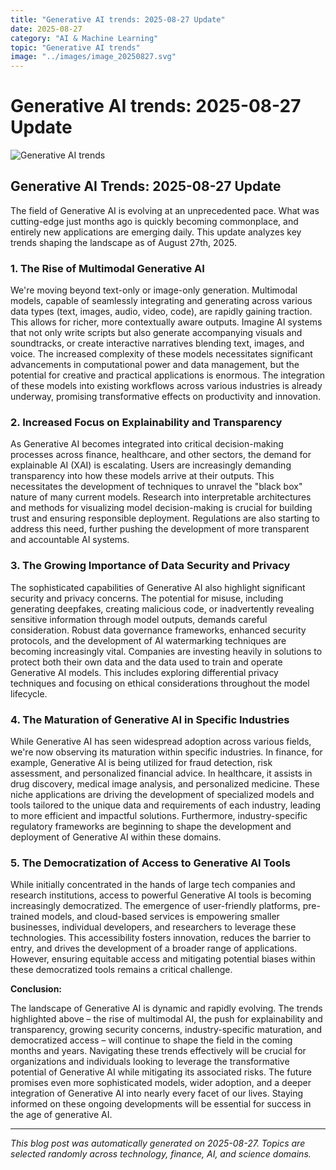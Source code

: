 ```yaml
---
title: "Generative AI trends: 2025-08-27 Update"
date: 2025-08-27
category: "AI & Machine Learning"
topic: "Generative AI trends"
image: "../images/image_20250827.svg"
---
```


# Generative AI trends: 2025-08-27 Update

![Generative AI trends](../images/image_20250827.svg)

## Generative AI Trends: 2025-08-27 Update

The field of Generative AI is evolving at an unprecedented pace.  What was cutting-edge just months ago is quickly becoming commonplace, and entirely new applications are emerging daily.  This update analyzes key trends shaping the landscape as of August 27th, 2025.

### 1. The Rise of Multimodal Generative AI

We're moving beyond text-only or image-only generation.  Multimodal models, capable of seamlessly integrating and generating across various data types (text, images, audio, video, code), are rapidly gaining traction.  This allows for richer, more contextually aware outputs. Imagine AI systems that not only write scripts but also generate accompanying visuals and soundtracks, or create interactive narratives blending text, images, and voice.  The increased complexity of these models necessitates significant advancements in computational power and data management, but the potential for creative and practical applications is enormous. The integration of these models into existing workflows across various industries is already underway, promising transformative effects on productivity and innovation.


### 2.  Increased Focus on Explainability and Transparency

As Generative AI becomes integrated into critical decision-making processes across finance, healthcare, and other sectors, the demand for explainable AI (XAI) is escalating. Users are increasingly demanding transparency into how these models arrive at their outputs. This necessitates the development of techniques to unravel the "black box" nature of many current models.  Research into interpretable architectures and methods for visualizing model decision-making is crucial for building trust and ensuring responsible deployment.  Regulations are also starting to address this need, further pushing the development of more transparent and accountable AI systems.


### 3.  The Growing Importance of Data Security and Privacy

The sophisticated capabilities of Generative AI also highlight significant security and privacy concerns.  The potential for misuse, including generating deepfakes, creating malicious code, or inadvertently revealing sensitive information through model outputs, demands careful consideration.  Robust data governance frameworks, enhanced security protocols, and the development of AI watermarking techniques are becoming increasingly vital.  Companies are investing heavily in solutions to protect both their own data and the data used to train and operate Generative AI models. This includes exploring differential privacy techniques and focusing on ethical considerations throughout the model lifecycle.


### 4.  The Maturation of Generative AI in Specific Industries

While Generative AI has seen widespread adoption across various fields, we're now observing its maturation within specific industries.  In finance, for example, Generative AI is being utilized for fraud detection, risk assessment, and personalized financial advice.  In healthcare, it assists in drug discovery, medical image analysis, and personalized medicine. These niche applications are driving the development of specialized models and tools tailored to the unique data and requirements of each industry, leading to more efficient and impactful solutions.  Furthermore, industry-specific regulatory frameworks are beginning to shape the development and deployment of Generative AI within these domains.


### 5.  The Democratization of Access to Generative AI Tools

While initially concentrated in the hands of large tech companies and research institutions, access to powerful Generative AI tools is becoming increasingly democratized.  The emergence of user-friendly platforms, pre-trained models, and cloud-based services is empowering smaller businesses, individual developers, and researchers to leverage these technologies.  This accessibility fosters innovation, reduces the barrier to entry, and drives the development of a broader range of applications. However, ensuring equitable access and mitigating potential biases within these democratized tools remains a critical challenge.


**Conclusion:**

The landscape of Generative AI is dynamic and rapidly evolving.  The trends highlighted above – the rise of multimodal AI, the push for explainability and transparency, growing security concerns, industry-specific maturation, and democratized access – will continue to shape the field in the coming months and years.  Navigating these trends effectively will be crucial for organizations and individuals looking to leverage the transformative potential of Generative AI while mitigating its associated risks.  The future promises even more sophisticated models, wider adoption, and a deeper integration of Generative AI into nearly every facet of our lives.  Staying informed on these ongoing developments will be essential for success in the age of generative AI.


---
*This blog post was automatically generated on 2025-08-27. Topics are selected randomly across technology, finance, AI, and science domains.*
